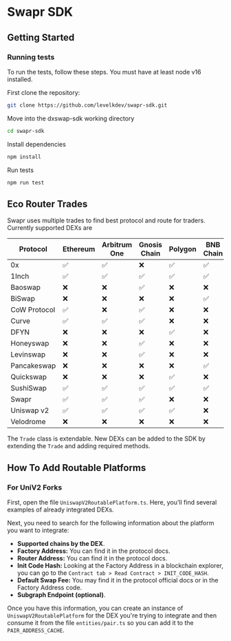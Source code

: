 # Swapr SDK

## Getting Started

### Running tests

To run the tests, follow these steps. You must have at least node v16 installed.

First clone the repository:

```sh
git clone https://github.com/levelkdev/swapr-sdk.git
```

Move into the dxswap-sdk working directory

```sh
cd swapr-sdk
```

Install dependencies

```sh
npm install
```

Run tests

```sh
npm run test
```

## Eco Router Trades

Swapr uses multiple trades to find best protocol and route for traders. Currently supported DEXs are

| Protocol     | Ethereum | Arbitrum One | Gnosis Chain | Polygon | BNB Chain | Optimism | ZkSync Era |
| ------------ | -------- | ------------ | ------------ | ------- | --------- | -------- | ---------- |
| 0x           | ✅       | ✅           | ❌           | ✅      | ✅        | ✅       | ❌         |
| 1Inch        | ✅       | ✅           | ✅           | ✅      | ✅        | ✅       | ✅         |
| Baoswap      | ❌       | ❌           | ✅           | ❌      | ❌        | ❌       | ❌         |
| BiSwap       | ❌       | ❌           | ❌           | ❌      | ✅        | ❌       | ❌         |
| CoW Protocol | ✅       | ❌           | ✅           | ❌      | ❌        | ❌       | ❌         |
| Curve        | ✅       | ✅           | ✅           | ❌      | ❌        | ❌       | ❌         |
| DFYN         | ❌       | ❌           | ❌           | ✅      | ❌        | ❌       | ❌         |
| Honeyswap    | ❌       | ❌           | ✅           | ❌      | ❌        | ❌       | ❌         |
| Levinswap    | ❌       | ❌           | ✅           | ❌      | ❌        | ❌       | ❌         |
| Pancakeswap  | ❌       | ❌           | ❌           | ❌      | ✅        | ❌       | ❌         |
| Quickswap    | ❌       | ❌           | ❌           | ✅      | ❌        | ❌       | ❌         |
| SushiSwap    | ✅       | ✅           | ✅           | ✅      | ✅        | ❌       | ❌         |
| Swapr        | ✅       | ✅           | ✅           | ❌      | ❌        | ❌       | ❌         |
| Uniswap v2   | ✅       | ✅           | ✅           | ✅      | ❌        | ✅       | ❌         |
| Velodrome    | ❌       | ❌           | ❌           | ❌      | ❌        | ✅       | ❌         |

The `Trade` class is extendable. New DEXs can be added to the SDK by extending the `Trade` and adding required methods.

## How To Add Routable Platforms

### For UniV2 Forks

First, open the file `UniswapV2RoutablePlatform.ts`. Here, you'll find several examples of already integrated DEXs.

Next, you need to search for the following information about the platform you want to integrate:

- **Supported chains by the DEX**.
- **Factory Address:** You can find it in the protocol docs.
- **Router Address:** You can find it in the protocol docs.
- **Init Code Hash:** Looking at the Factory Address in a blockchain explorer, you can go to the `Contract tab > Read Contract > INIT_CODE_HASH`.
- **Default Swap Fee:** You may find it in the protocol official docs or in the Factory Address code.
- **Subgraph Endpoint (optional)**.

Once you have this information, you can create an instance of `UniswapV2RoutablePlatform` for the DEX you're trying to integrate and then consume it from the file `entities/pair.ts` so you can add it to the `PAIR_ADDRESS_CACHE`.
